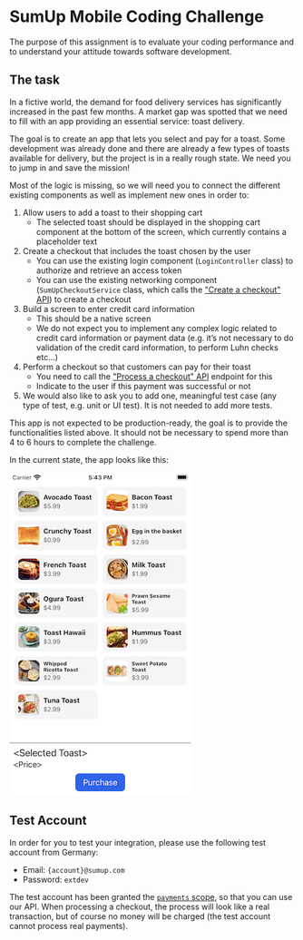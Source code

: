 # SumUp Mobile Coding Challenge

The purpose of this assignment is to evaluate your coding performance and to understand your attitude towards software development.

## The task

In a fictive world, the demand for food delivery services has significantly increased in the past few months. A market gap was spotted that we need to fill with an app providing an essential service: toast delivery.

The goal is to create an app that lets you select and pay for a toast. Some development was already done and there are already a few types of toasts available for delivery, but the project is in a really rough state. We need you to jump in and save the mission!

Most of the logic is missing, so we will need you to connect the different existing components as well as implement new ones in order to:

1. Allow users to add a toast to their shopping cart
    * The selected toast should be displayed in the shopping cart component at the bottom of the screen, which currently contains a placeholder text
2. Create a checkout that includes the toast chosen by the user 
    * You can use the existing login component (`LoginController` class) to authorize and retrieve an access token
    * You can use the existing networking component (`SumUpCheckoutService` class, which calls the ["Create a checkout" API](https://developer.sumup.com/rest-api/#tag/Checkouts/paths/~1checkouts/post)) to create a checkout
3. Build a screen to enter credit card information
    * This should be a native screen
    * We do not expect you to implement any complex logic related to credit card information or payment data (e.g. it’s not necessary to do validation of the credit card information, to perform Luhn checks etc…)
4. Perform a checkout so that customers can pay for their toast
    * You need to call the ["Process a checkout" API](https://developer.sumup.com/rest-api/#tag/Checkouts/paths/~1checkouts~1{id}/put) endpoint for this
    * Indicate to the user if this payment was successful or not
5. We would also like to ask you to add one, meaningful test case (any type of test, e.g. unit or UI test). It is not needed to add more tests.

This app is not expected to be production-ready, the goal is to provide the functionalities listed above.
It should not be necessary to spend more than 4 to 6 hours to complete the challenge.

In the current state, the app looks like this:

![](screenshot.png)

## Test Account

In order for you to test your integration, please use the following test account from Germany:
* Email: `{account}@sumup.com`
* Password: `extdev`


The test account has been granted the [`payments` scope](https://developer.sumup.com/docs/authorization/#restricted-scopes), so that you can use our API.
When processing a checkout, the process will look like a real transaction, but of course no money will be charged (the test account cannot process real payments).
